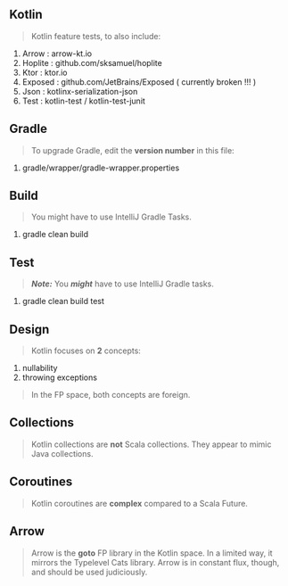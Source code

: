 Kotlin
------
>Kotlin feature tests, to also include:
1. Arrow : arrow-kt.io
2. Hoplite : github.com/sksamuel/hoplite
3. Ktor : ktor.io
4. Exposed : github.com/JetBrains/Exposed  ( currently broken !!! )
5. Json : kotlinx-serialization-json
6. Test : kotlin-test / kotlin-test-junit

Gradle
------
>To upgrade Gradle, edit the **version number** in this file:
1. gradle/wrapper/gradle-wrapper.properties

Build
-----
>You might have to use IntelliJ Gradle Tasks.
1. gradle clean build

Test
----
>***Note:*** You ***might*** have to use IntelliJ Gradle tasks.
1. gradle clean build test

Design
------
>Kotlin focuses on **2** concepts:
1. nullability
2. throwing exceptions
>In the FP space, both concepts are foreign.

Collections
-----------
>Kotlin collections are **not** Scala collections. They appear to mimic Java collections.

Coroutines
----------
>Kotlin coroutines are **complex** compared to a Scala Future.

Arrow
-----
>Arrow is the **goto** FP library in the Kotlin space. In a limited way, it mirrors the
>Typelevel Cats library. Arrow is in constant flux, though, and should be used judiciously.